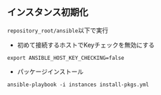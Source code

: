 ## インスタンス初期化

`repository_root/ansible`以下で実行

- 初めて接続するホストでKeyチェックを無効にする

```
export ANSIBLE_HOST_KEY_CHECKING=false
```

- パッケージインストール

```
ansible-playbook -i instances install-pkgs.yml
```
